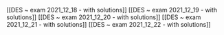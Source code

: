 [[DES ~ exam 2021_12_18 - with solutions]]
[[DES ~ exam 2021_12_19 - with solutions]]
[[DES ~ exam 2021_12_20 - with solutions]]
[[DES ~ exam 2021_12_21 - with solutions]]
[[DES ~ exam 2021_12_22 - with solutions]]








